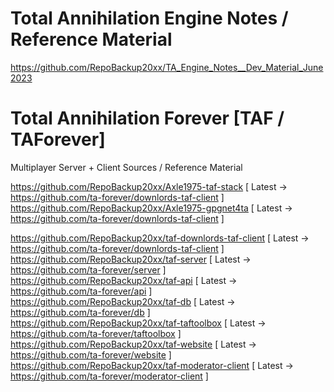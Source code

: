 # Total Annihilation Engine Notes / Reference Material

https://github.com/RepoBackup20xx/TA_Engine_Notes__Dev_Material_June2023

# Total Annihilation Forever [TAF / TAForever]

Multiplayer Server + Client Sources / Reference Material

https://github.com/RepoBackup20xx/Axle1975-taf-stack [ Latest -> https://github.com/ta-forever/downlords-taf-client ]\
https://github.com/RepoBackup20xx/Axle1975-gpgnet4ta [ Latest -> https://github.com/ta-forever/downlords-taf-client ]

https://github.com/RepoBackup20xx/taf-downlords-taf-client [ Latest -> https://github.com/ta-forever/downlords-taf-client ]\
https://github.com/RepoBackup20xx/taf-server [ Latest -> https://github.com/ta-forever/server ]\
https://github.com/RepoBackup20xx/taf-api [ Latest -> https://github.com/ta-forever/api ]\
https://github.com/RepoBackup20xx/taf-db [ Latest -> https://github.com/ta-forever/db ]\
https://github.com/RepoBackup20xx/taf-taftoolbox [ Latest -> https://github.com/ta-forever/taftoolbox ]\
https://github.com/RepoBackup20xx/taf-website [ Latest -> https://github.com/ta-forever/website ]\
https://github.com/RepoBackup20xx/taf-moderator-client [ Latest -> https://github.com/ta-forever/moderator-client ]
